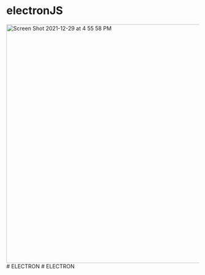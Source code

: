 # electronJS
<img width="625" alt="Screen Shot 2021-12-29 at 4 55 58 PM" src="https://user-images.githubusercontent.com/73265655/147706564-305b2180-8d83-4872-a01f-f824085c11ef.png">
# ELECTRON
# ELECTRON
